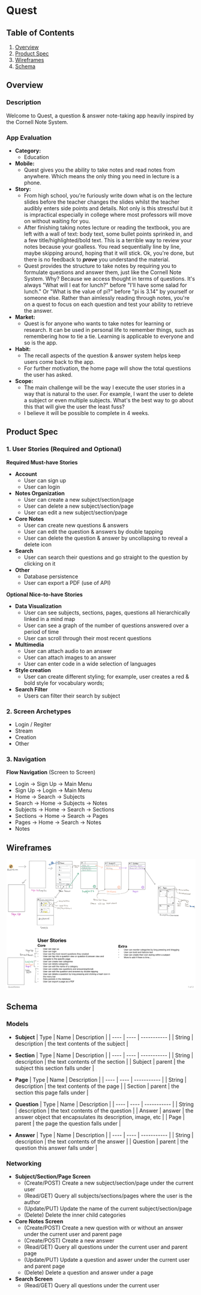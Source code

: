 # Quest

## Table of Contents
1. [Overview](#Overview)
1. [Product Spec](#Product-Spec)
1. [Wireframes](#Wireframes)
2. [Schema](#Schema)

## Overview

### Description
Welcome to Quest, a question & answer note-taking app heavily inspired by the Cornell Note System.

### App Evaluation
- **Category:** 
    - Education
- **Mobile:** 
    - Quest gives you the ability to take notes and read notes from anywhere. Which means the only thing you need in lecture is a phone. 
- **Story:**
    - From high school, you're furiously write down what is on the lecture slides before the teacher changes the slides whilst the teacher audibly enters side points and details. Not only is this stressful but it is impractical especially in college where most professors will move on without waiting for you.
    - After finishing taking notes lecture or reading the textbook, you are left with a wall of text: body text, some bullet points sprinked in, and a few title/highlighted/bold text. This is a terrible way to review your notes because your goalless. You read sequentially line by line, maybe skipping around, hoping that it will stick. Ok, you're done, but there is no feedback to ***prove*** you understand the material.
    - Quest provides the structure to take notes by requiring you to formulate questions and answer them, just like the Cornell Note System. Why? Because we access thought in terms of questions. It's always "What will I eat for lunch?" before "I'll have some salad for lunch." Or "What is the value of pi?" before "pi is 3.14" by yourself or someone else. Rather than aimlessly reading through notes, you're on a quest to focus on each question and test your ability to retrieve the answer.
- **Market:**
    - Quest is for anyone who wants to take notes for learning or research. It can be used in personal life to remember things, such as remembering how to tie a tie. Learning is applicable to everyone and so is the app.
- **Habit:**
    - The recall aspects of the question & answer system helps keep users come back to the app. 
    - For further motivation, the home page will show the total questiions the user has asked.
- **Scope:**
    - The main challenge will be the way I execute the user stories in a way that is natural to the user. For example, I want the user to delete a subject or even multiple subjects. What's the best way to go about this that will give the user the least fuss? 
    - I believe it will be possible to complete in 4 weeks. 

## Product Spec

### 1. User Stories (Required and Optional)

**Required Must-have Stories**

* **Account**
  * User can sign up
  * User can login
* **Notes Organization**
  * User can create a new subject/section/page
  * User can delete a new subject/section/page
  * User can edit a new subject/section/page
* **Core Notes**
  * User can create new questions & answers
  * User can edit the question & answers by double tapping
  * User can delete the question & answer by uncollapsing to reveal a delete icon
* **Search**
  * User can search their questions and go straight to the question by clicking on it
* **Other**
  * Database persistence
  * User can export a PDF (use of API)

**Optional Nice-to-have Stories**
* **Data Visualization**
    * User can see subjects, sections, pages, questions all hierarchically linked in a mind map
    * User can see a graph of the number of questions answered over a period of time
    * User can scroll through their most recent questions
* **Multimedia**
    *  User can attach audio to an answer
    *  User can attach images to an answer
    *  User can enter code in a wide selection of languages
* **Style creation**
    * User can create different styling; for example, user creates a red & bold style for vocabulary words;
* **Search Filter**
    * Users can filter their search by subject

### 2. Screen Archetypes

* Login / Regiter
* Stream
* Creation
* Other
    

### 3. Navigation 

**Flow Navigation** (Screen to Screen)
* Login
  -> Sign Up
  -> Main Menu
* Sign Up
  -> Login
  -> Main Menu
* Home
  -> Search
  -> Subjects
* Search
  -> Home
  -> Subjects
  -> Notes
* Subjects
  -> Home
  -> Search
  -> Sections
* Sections
  -> Home
  -> Search
  -> Pages
* Pages
  -> Home
  -> Search
  -> Notes
* Notes
  

## Wireframes

<img src="https://github.com/darrylkid/Quest/blob/master/Quest_Wireframe.png"/>

## Schema 
### Models
* **Subject**
    | Type | Name | Description |
    | ---- | ---- | ----------- |
    | String | description | the text contents of the subject |

* **Section**
    | Type | Name | Description |
    | ---- | ---- | ----------- |
    | String | description | the text contents of the section | 
    | Subject | parent | the subject this section falls under |
* **Page**
    | Type | Name | Description |
    | ---- | ---- | ----------- |
    | String | description | the text contents of the page |
    | Section | parent | the section this page falls under | 
* **Question**
    | Type | Name | Description |
    | ---- | ---- | ----------- |
    | String | description | the text contents of the question |
    | Answer | answer | the answer object that encapsulates its description, image, etc |
    | Page | parent | the page the question falls under |
* **Answer**
    | Type | Name | Description |
    | ---- | ---- | ----------- |
    | String | description | the text contents of the answer |
    | Question | parent | the question this answer falls under | 
### Networking
- **Subject/Section/Page Screen**
     - (Create/POST) Create a new subject/section/page under the current user
     - (Read/GET) Query all subjects/sections/pages where the user is the author
     - (Update/PUT) Update the name of the current subject/section/page
     - (Delete) Delete the inner child categories
- **Core Notes Screen**
    - (Create/POST) Create a new question with or without an answer under the current user and parent page
    - (Create/POST) Create a new answer
    - (Read/GET) Query all questions under the current user and parent page
    - (Update/PUT) Update a question and aswer under the current user and parent page
    - (Delete) Delete a question and answer under a page
- **Search Screen**
    - (Read/GET) Query all questions under the current user

